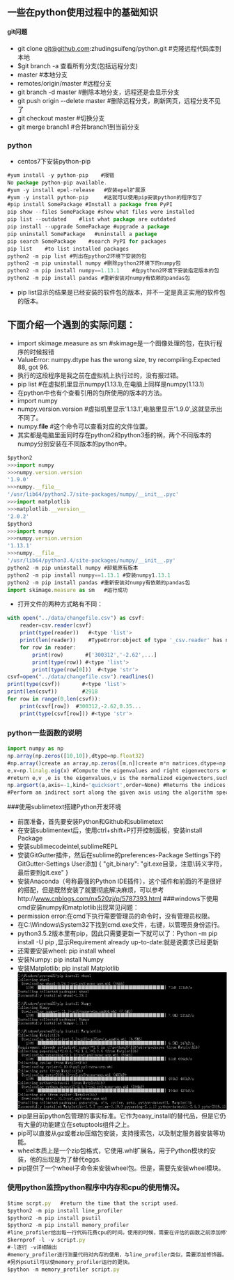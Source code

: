 ## 一些在python使用过程中的基础知识
#### git问题
- git clone git@github.com:zhudingsuifeng/python.git  #克隆远程代码库到本地
- $git branch -a 查看所有分支(包括远程分支)
- master   #本地分支
- remotes/origin/master #远程分支
- git branch -d master   #删除本地分支，远程还是会显示分支
- git push origin --delete master  #删除远程分支，刷新网页，远程分支不见了
- git checkout master    #切换分支
- git merge branch1     #合并branch1到当前分支
### python
- centos7下安装python-pip
```javascript 
#yum install -y python-pip    #报错
No package python-pip available.
#yum -y install epel-release   #安装epel扩展源
#yum -y install python-pip     #这就可以使用pip安装python的程序包了
#pip install SomePackage #Install a package from PyPI
pip show --files SomePackage #show what files were installed
pip list --outdated    #list what package are outdated
pip install --upgrade SomePackage #upgrade a package
pip uninstall SomePackage   #uninstall a package
pip search SomePackage    #search PyPI for packages
pip list    #to list installed packages
python2 -m pip list #列出在python2环境下安装的包
python2 -m pip uninstall numpy #删除python2环境下的numpy包
python2 -m pip install numpy==1.13.1    #在python2环境下安装指定版本的包
python2 -m pip install pandas #重新安装对numpy有依赖的pandas包
```
- pip list显示的结果是已经安装的软件包的版本，并不一定是真正实用的软件包的版本。
## 下面介绍一个遇到的实际问题：
- import skimage.measure as sm   #skimage是一个图像处理的包，在执行程序的时候报错
- ValueError: numpy.dtype has the wrong size, try recompiling.Expected 88, got 96.
- 执行的这段程序是我之前在虚拟机上执行过的，没有报过错。
- pip list #在虚拟机里显示numpy(1.13.1),在电脑上同样是numpy(1.13.1)
- 在python中也有个查看引用的包所使用的版本的方法。
- import numpy
- numpy.version.version #虚拟机里显示'1.13.1',电脑里显示'1.9.0',这就显示出不同了。
- numpy.__file__   #这个命令可以查看对应的文件位置。
- 其实都是电脑里面同时存在python2和python3惹的祸，两个不同版本的numpy分别安装在不同版本的python中。
```javascript
$python2
>>>import numpy
>>>numpy.version.version
'1.9.0'
>>>numpy.__file__
'/usr/lib64/python2.7/site-packages/numpy/__init__.pyc'
>>>import matplotlib
>>>matplotlib.__version__
'2.0.2'
$python3
>>>import numpy
>>>numpy.version.version
'1.13.1'
>>>numpy.__file__
'/usr/lib64/python3.4/site-packages/numpy/__init__.py'
python2 -m pip uninstall numpy #卸载原有版本
python2 -m pip install numpy==1.13.1 #安装numpy1.13.1
python2 -m pip install pandas #重新安装对numpy有依赖的pandas包
import skimage.measure as sm   #运行成功
``` 
- 打开文件的两种方式略有不同：
```javascript
with open("../data/changefile.csv") as csvf:
	reader=csv.reader(csvf)
	print(type(reader))   #<type 'list'>
	print(len(reader))    #TypeError:object of type '_csv.reader' has no len() 
	for row in reader:
		print(row)       #['300312','-2.62',...]
		print(type(row)) #<type 'list'>
		print(type(row[0]))  #<type 'str'>
csvf=open("../data/changefile.csv").readlines()
print(type(csvf))       #<type 'list'>
print(len(csvf))        #2918
for row in range(0,len(csvf)):
    print(csvf[row])  #300312,-2.62,0.35...
    print(type(csvf[row])) #<type 'str'>
```
### python一些函数的说明
```javascript
import numpy as np 
np.array(np.zeros([10,10]),dtype=np.float32) 
#np.array()create an array,np.zeros([m,n])create m*n matrices,dtype=np.float32,specifies the data type.
e,v=np.linalg.eig(x) #Compute the eigenvalues and right eigenvectors of a square array.
#return e,v ,e is the eigenvalues,v is the normalized eigenvectors,such that the column v[:,i] is the eigenvector corresponding to the eigenvalue e[i].
np.argsort(a,axis=-1,kind='quicksort',order=None) #Returns the indices that would sort an array.
#Perform an indirect sort along the given axis using the algorithm specified by the kind keyword.It returns an array of indiecs of the same shape as a that index data along the given axis in sorted order.
```
###使用sublimetext搭建Python开发环境
- 前面准备，首先要安装Python和Github和sublimetext
- 在安装sublimentext后，使用ctrl+shift+P打开控制面板，安装install Package
- 安装sublimecodeintel,sublimeREPL
- 安装GitGutter插件，然后在sublime的preferences-Package Settings下的GitGutter-Settings User添加 
{
"git_binary": "git.exe目录，注意\转义字符，最后要到git.exe"
}
- 安装Anaconda（号称最强的Python IDE插件），这个插件和前面的不是很好的搭配，但是既然安装了就要彻底解决麻烦，可以参考http://www.cnblogs.com/nx520zj/p/5787393.html
###windows下使用cmd安装numpy和matplotlib出现常见问题：
- permission error:在cmd下执行需要管理员的命令时，没有管理员权限。
- 在C:\Windows\System32下找到cmd.exe文件，右键，以管理员身份运行。
- python3.5.2版本里有pip，因此只需要更新一下就可以了：Python -m pip install -U pip ,显示Requirement already up-to-date:就是说要求已经更新
- 还需要安装wheel: pip install wheel
- 安装Numpy: pip install Numpy
- 安装Matplotlib: pip install Matplotlib
![pip安装插件](images/pip安装插件.png)  
- pip是目前python包管理的事实标准。它作为easy_install的替代品，但是它仍有大量的功能建立在setuptools组件之上。
- pip可以直接从gz或者zip压缩包安装，支持搜索包，以及制定服务器安装等功能。
- wheel本质上是一个zip包格式，它使用.whl扩展名，用于Python模块的安装，他的出现是为了替代eggs.
- pip提供了一个wheel子命令来安装wheel包。但是，需要先安装wheel模块。
### 使用python监控python程序中内存和cpu的使用情况。
```javascript
$time scrpt.py   #return the time that the script used.
$python2 -m pip install line_profiler
$python2 -m pip install psutil
$python2 -m pip install memory_profiler
#line_profiler给出每一行代码花费cpu的时间。使用的时候，需要在评估的函数之前添加修饰器@profile
$kernprof -l -v script.py
#-l逐行 -v详细输出
#memory_profiler逐行测量代码对内存的使用，与line_profiler类似，需要添加修饰器。
#另外psutil可以使memory_profiler运行的更快。
$python -m memory_profiler script.py
```
